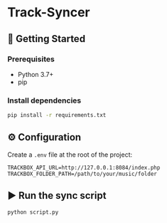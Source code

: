 # Track-Syncer

## 🚀 Getting Started

### Prerequisites

- Python 3.7+
- pip

### Install dependencies

```bash
pip install -r requirements.txt
```

## ⚙️ Configuration

Create a `.env` file at the root of the project:

```
TRACKBOX_API_URL=http://127.0.0.1:8084/index.php
TRACKBOX_FOLDER_PATH=/path/to/your/music/folder
```

## ▶️ Run the sync script

```bash
python script.py
```